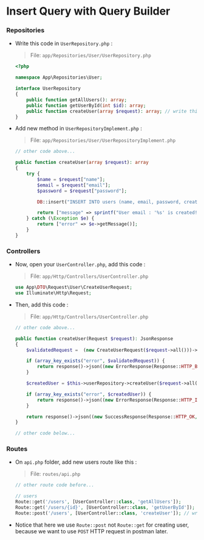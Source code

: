 # Insert Query with Query Builder

### Repositories

-   Write this code in `UserRepository.php` :

    > File: `app/Repositories/User/UserRepository.php`

    ```php
    <?php

    namespace App\Repositories\User;

    interface UserRepository
    {
        public function getAllUsers(): array;
        public function getUserById(int $id): array;
        public function createUser(array $request): array; // write this code
    }
    ```

-   Add new method in `UserRepositoryImplement.php` :

    > File: `app/Repositories/User/UserRepositoryImplement.php`

    ```php
    // other code above...

    public function createUser(array $request): array
    {
        try {
            $name = $request["name"];
            $email = $request["email"];
            $password = $request["password"];

            DB::insert("INSERT INTO users (name, email, password, created_at, updated_at) VALUES (?, ?, ?, ?, ?)", [$name, $email, $password, now(), now()]);

            return ["message" => sprintf("User email : '%s' is created!", $email)];
        } catch (\Exception $e) {
            return ["error" => $e->getMessage()];
        }
    }
    ```

### Controllers

-   Now, open your `UserController.php`, add this code :

    > File: `app/Http/Controllers/UserController.php`

    ```php
    use App\DTO\Request\User\CreateUserRequest;
    use Illuminate\Http\Request;
    ```

-   Then, add this code :

    > File: `app/Http/Controllers/UserController.php`

    ```php
    // other code above...

    public function createUser(Request $request): JsonResponse
    {
        $validatedRequest =  (new CreateUserRequest($request->all()))->validate();

        if (array_key_exists("error", $validatedRequest)) {
            return response()->json((new ErrorResponse(Response::HTTP_BAD_REQUEST, $validatedRequest["error"]))->toArray(), Response::HTTP_BAD_REQUEST);
        }

        $createdUser = $this->userRepository->createUser($request->all());

        if (array_key_exists("error", $createdUser)) {
            return response()->json((new ErrorResponse(Response::HTTP_INTERNAL_SERVER_ERROR, $createdUser["error"]))->toArray(), Response::HTTP_INTERNAL_SERVER_ERROR);
        }

        return response()->json((new SuccessResponse(Response::HTTP_OK, $createdUser))->toArray(), Response::HTTP_OK);
    }

    // other code below...
    ```

### Routes

-   On `api.php` folder, add new users route like this :

    > File: `routes/api.php`

    ```php
    // other route code before...

    // users
    Route::get('/users', [UserController::class, 'getAllUsers']);
    Route::get('/users/{id}', [UserController::class, 'getUserById']);
    Route::post('/users', [UserController::class, 'createUser']); // write this code
    ```

-   Notice that here we use `Route::post` not `Route::get` for creating user, because we want to use `POST` HTTP request in postman later.
